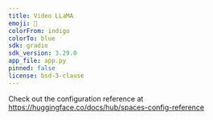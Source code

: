 ```yaml
---
title: Video LLaMA
emoji: 🏢
colorFrom: indigo
colorTo: blue
sdk: gradio
sdk_version: 3.29.0
app_file: app.py
pinned: false
license: bsd-3-clause
---
```

Check out the configuration reference at https://huggingface.co/docs/hub/spaces-config-reference
